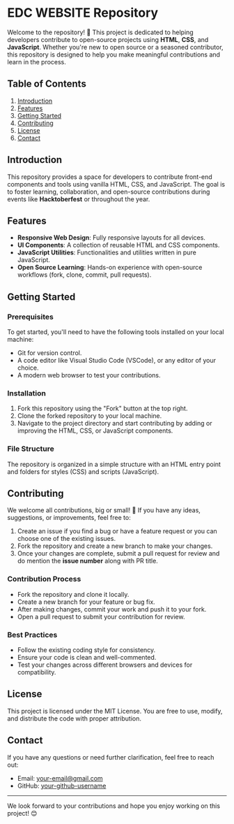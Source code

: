 # EDC WEBSITE Repository

Welcome to the  repository! 🎉 This project is dedicated to helping developers contribute to open-source projects using **HTML**, **CSS**, and **JavaScript**. Whether you're new to open source or a seasoned contributor, this repository is designed to help you make meaningful contributions and learn in the process.

## Table of Contents

1. [Introduction](#introduction)
2. [Features](#features)
3. [Getting Started](#getting-started)
4. [Contributing](#contributing)
5. [License](#license)
6. [Contact](#contact)

## Introduction

This repository provides a space for developers to contribute front-end components and tools using vanilla HTML, CSS, and JavaScript. The goal is to foster learning, collaboration, and open-source contributions during events like **Hacktoberfest** or throughout the year.

## Features

- **Responsive Web Design**: Fully responsive layouts for all devices.
- **UI Components**: A collection of reusable HTML and CSS components.
- **JavaScript Utilities**: Functionalities and utilities written in pure JavaScript.
- **Open Source Learning**: Hands-on experience with open-source workflows (fork, clone, commit, pull requests).

## Getting Started

### Prerequisites

To get started, you'll need to have the following tools installed on your local machine:

- Git for version control.
- A code editor like Visual Studio Code (VSCode), or any editor of your choice.
- A modern web browser to test your contributions.

### Installation

1. Fork this repository using the "Fork" button at the top right.
2. Clone the forked repository to your local machine.
3. Navigate to the project directory and start contributing by adding or improving the HTML, CSS, or JavaScript components.

### File Structure

The repository is organized in a simple structure with an HTML entry point and folders for styles (CSS) and scripts (JavaScript).

## Contributing

We welcome all contributions, big or small! 🎉 If you have any ideas, suggestions, or improvements, feel free to:

1. Create an issue if you find a bug or have a feature request or you can choose one of the existing issues.
2. Fork the repository and create a new branch to make your changes.
3. Once your changes are complete, submit a pull request for review and do mention the **issue number** along with PR title.

### Contribution Process

- Fork the repository and clone it locally.
- Create a new branch for your feature or bug fix.
- After making changes, commit your work and push it to your fork.
- Open a pull request to submit your contribution for review.

### Best Practices

- Follow the existing coding style for consistency.
- Ensure your code is clean and well-commented.
- Test your changes across different browsers and devices for compatibility.

## License

This project is licensed under the MIT License. You are free to use, modify, and distribute the code with proper attribution.

## Contact

If you have any questions or need further clarification, feel free to reach out:

- Email: [your-email@gmail.com](mailto:your-email@example.com)
- GitHub: [your-github-username](https://github.com/your-github-username)

---

We look forward to your contributions and hope you enjoy working on this project! 😊
